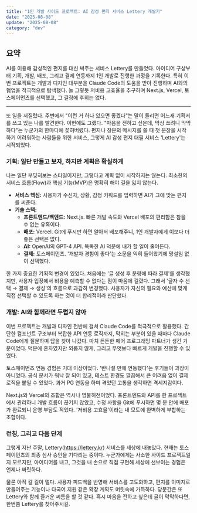 ```yaml
---
title: "1인 개발 사이드 프로젝트: AI 감성 편지 서비스 Lettery 개발기"
date: "2025-08-08"
update: "2025-08-08"
category: "dev"
---
```


## 요약

AI를 이용해 감성적인 편지를 대신 써주는 서비스 Lettery를 만들었다. 아이디어 구상부터 기획, 개발, 배포, 그리고 결제 연동까지 1인 개발로 진행한 과정을 기록한다. 특히 이번 프로젝트는 개발과 디자인 대부분을 Claude Code의 도움을 받아 진행하며 AI와의 협업을 적극적으로 탐색했다. 늘 그렇듯 저비용 고효율을 추구하며 Next.js, Vercel, 토스페이먼츠를 선택했고, 그 결정에 후회는 없다.

---

또 일을 저질렀다. 주변에서 "이런 거 하나 있으면 좋겠다"는 말이 들리면 어느새 기획서를 쓰고 있는 나를 발견한다. 이번에도 그랬다. "마음을 전하고 싶은데, 막상 쓰려니 막막하다"는 누군가의 한마디에 꽂혀버렸다. 편지나 장문의 메시지를 쓸 때 첫 문장을 시작하기 어려워하는 사람들을 위한 서비스, 그렇게 AI 감성 편지 대필 서비스 'Lettery'는 시작되었다.

### 기획: 일단 만들고 보자, 하지만 계획은 확실하게

나는 일단 부딪혀보는 스타일이지만, 그렇다고 계획 없이 시작하지는 않는다. 최소한의 서비스 흐름(Flow)과 핵심 기능(MVP)은 명확히 해야 길을 잃지 않는다.

- **서비스 핵심:** 사용자가 수신자, 상황, 감정 키워드를 입력하면 AI가 그에 맞는 편지를 써준다.
- **기술 스택:**
  - **프론트엔드/백엔드:** Next.js. 빠른 개발 속도와 Vercel 배포의 편리함은 참을 수 없는 유혹이다.
  - **배포:** Vercel. Git에 푸시만 하면 알아서 배포해주니, 1인 개발자에게 이보다 더 좋은 선택은 없다.
  - **AI:** OpenAI의 GPT-4 API. 똑똑한 AI 덕분에 내가 할 일이 줄어든다.
  - **결제:** 토스페이먼츠. '개발자 경험이 좋다'는 소문을 익히 들어왔기에 망설임 없이 선택했다.

한 가지 중요한 기획적 변경이 있었다. 처음에는 '글 생성 후 분량에 따라 결제'를 생각했지만, 사용자 입장에서 비용을 예측할 수 없다는 점이 마음에 걸렸다. 그래서 '글자 수 선택 → 결제 → 생성'의 흐름으로 과감히 변경했다. 사용자가 자신의 필요와 예산에 맞게 직접 선택할 수 있도록 하는 것이 더 합리적이라 판단했다.

### 개발: AI와 함께라면 두렵지 않아

이번 프로젝트는 개발과 디자인 전반에 걸쳐 Claude Code를 적극적으로 활용했다. 간단한 컴포넌트 구조부터 복잡한 API 연동 로직까지, 막히는 부분이 있을 때마다 Claude Code에게 질문하며 답을 찾아 나갔다. 마치 든든한 페어 프로그래밍 파트너가 생긴 기분이었다. 덕분에 혼자였지만 외롭지 않게, 그리고 무엇보다 빠르게 개발을 진행할 수 있었다.

토스페이먼츠 연동 경험은 기대 이상이었다. '반나절 만에 연동했다'는 후기들이 과장이 아니었다. 공식 문서가 워낙 잘 되어 있고, 테스트 환경도 깔끔해서 큰 어려움 없이 결제 로직을 붙일 수 있었다. 과거 PG 연동을 하며 겪었던 고통을 생각하면 격세지감이다.

Next.js와 Vercel의 조합은 역시나 명불허전이었다. 프론트엔드와 API를 한 프로젝트에서 관리하니 개발 흐름이 끊기지 않았고, 수정 사항을 Git에 푸시하면 몇 분 안에 배포가 완료되니 운영 부담도 적었다. '저비용 고효율'이라는 내 모토에 완벽하게 부합하는 조합이다.

### 런칭, 그리고 다음 단계

그렇게 지난 주말, Lettery(https://lettery.kr) 서비스를 세상에 내놓았다. 현재는 토스페이먼츠의 최종 심사 승인을 기다리는 중이다. 누군가에게는 사소한 사이드 프로젝트일지 모르지만, 아이디어를 내고, 그것을 내 손으로 직접 구현해 세상에 선보이는 경험은 언제나 짜릿하다.

물론 아직 갈 길이 멀다. 사용자 피드백을 반영해 서비스를 고도화하고, 편지를 이미지로 만들어주는 기능이나 다국어 지원 같은 확장 계획도 머릿속에 가득하다. 당분간은 또 Lettery와 함께 즐거운 씨름을 할 것 같다. 혹시 마음을 전하고 싶은데 글이 막막하다면, 한번쯤 Lettery를 찾아주시길.
